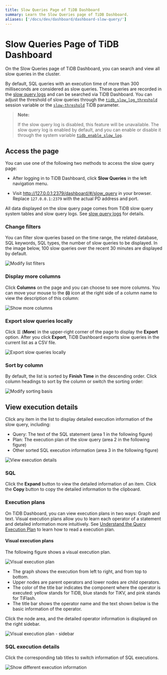 ```yaml
---
title: Slow Queries Page of TiDB Dashboard
summary: Learn the Slow Queries page of TiDB Dashboard.
aliases: ['/docs/dev/dashboard/dashboard-slow-query/']
---
```


# Slow Queries Page of TiDB Dashboard

On the Slow Queries page of TiDB Dashboard, you can search and view all slow queries in the cluster.

By default, SQL queries with an execution time of more than 300 milliseconds are considered as slow queries. These queries are recorded in the [slow query logs](/identify-slow-queries.md) and can be searched via TiDB Dashboard. You can adjust the threshold of slow queries through the [`tidb_slow_log_threshold`](/system-variables.md#tidb_slow_log_threshold) session variable or the [`slow-threshold`](/tidb-configuration-file.md#slow-threshold) TiDB parameter.

> **Note:**
>
> If the slow query log is disabled, this feature will be unavailable. The slow query log is enabled by default, and you can enable or disable it through the system variable [`tidb_enable_slow_log`](/system-variables.md#tidb_enable_slow_log).

## Access the page

You can use one of the following two methods to access the slow query page:

* After logging in to TiDB Dashboard, click **Slow Queries** in the left navigation menu.

* Visit <http://127.0.0.1:2379/dashboard/#/slow_query> in your browser. Replace `127.0.0.1:2379` with the actual PD address and port.

All data displayed on the slow query page comes from TiDB slow query system tables and slow query logs. See [slow query logs](/identify-slow-queries.md) for details.

### Change filters

You can filter slow queries based on the time range, the related database, SQL keywords, SQL types, the number of slow queries to be displayed. In the image below, 100 slow queries over the recent 30 minutes are displayed by default.

![Modify list filters](https://download.pingcap.com/images/docs/dashboard/dashboard-slow-queries-list1-v620.png)

### Display more columns

Click **Columns** on the page and you can choose to see more columns. You can move your mouse to the **(i)** icon at the right side of a column name to view the description of this column:

![Show more columns](https://download.pingcap.com/images/docs/dashboard/dashboard-slow-queries-list2-v620.png)

### Export slow queries locally

Click ☰ (**More**) in the upper-right corner of the page to display the **Export** option. After you click **Export**, TiDB Dashboard exports slow queries in the current list as a CSV file.

![Export slow queries locally](https://download.pingcap.com/images/docs/dashboard/dashboard-slow-queries-export-v651.png)

### Sort by column

By default, the list is sorted by **Finish Time** in the descending order. Click column headings to sort by the column or switch the sorting order:

![Modify sorting basis](https://download.pingcap.com/images/docs/dashboard/dashboard-slow-queries-list3-v620.png)

## View execution details

Click any item in the list to display detailed execution information of the slow query, including:

- Query: The text of the SQL statement (area 1 in the following figure)
- Plan: The execution plan of the slow query (area 2 in the following figure)
- Other sorted SQL execution information (area 3 in the following figure)

![View execution details](https://download.pingcap.com/images/docs/dashboard/dashboard-slow-queries-detail1-v620.png)

### SQL

Click the **Expand** button to view the detailed information of an item. Click the **Copy** button to copy the detailed information to the clipboard.

### Execution plans

On TiDB Dashboard, you can view execution plans in two ways: Graph and text. Visual execution plans allow you to learn each operator of a statement and detailed information more intuitively. See [Understand the Query Execution Plan](/explain-overview.md) to learn how to read a execution plan.

#### Visual execution plans

The following figure shows a visual execution plan.

![Visual execution plan](https://download.pingcap.com/images/docs/dashboard/dashboard-visual-plan-2.png)

- The graph shows the execution from left to right, and from top to bottom.
- Upper nodes are parent operators and lower nodes are child operators.
- The color of the title bar indicates the component where the operator is executed: yellow stands for TiDB, blue stands for TiKV, and pink stands for TiFlash.
- The title bar shows the operator name and the text shown below is the basic information of the operator. 

Click the node area, and the detailed operator information is displayed on the right sidebar.

![Visual execution plan - sidebar](https://download.pingcap.com/images/docs/dashboard/dashboard-visual-plan-popup.png)

### SQL execution details

Click the corresponding tab titles to switch information of SQL executions.

![Show different execution information](https://download.pingcap.com/images/docs/dashboard/dashboard-slow-queries-detail2-v620.png)
